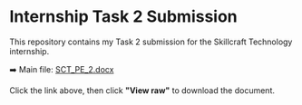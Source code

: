 # Internship Task 2 Submission  

This repository contains my Task 2 submission for the Skillcraft Technology internship.  

➡️ Main file: [SCT_PE_2.docx](./SCT_PE_2.docx)  

Click the link above, then click **"View raw"** to download the document.
